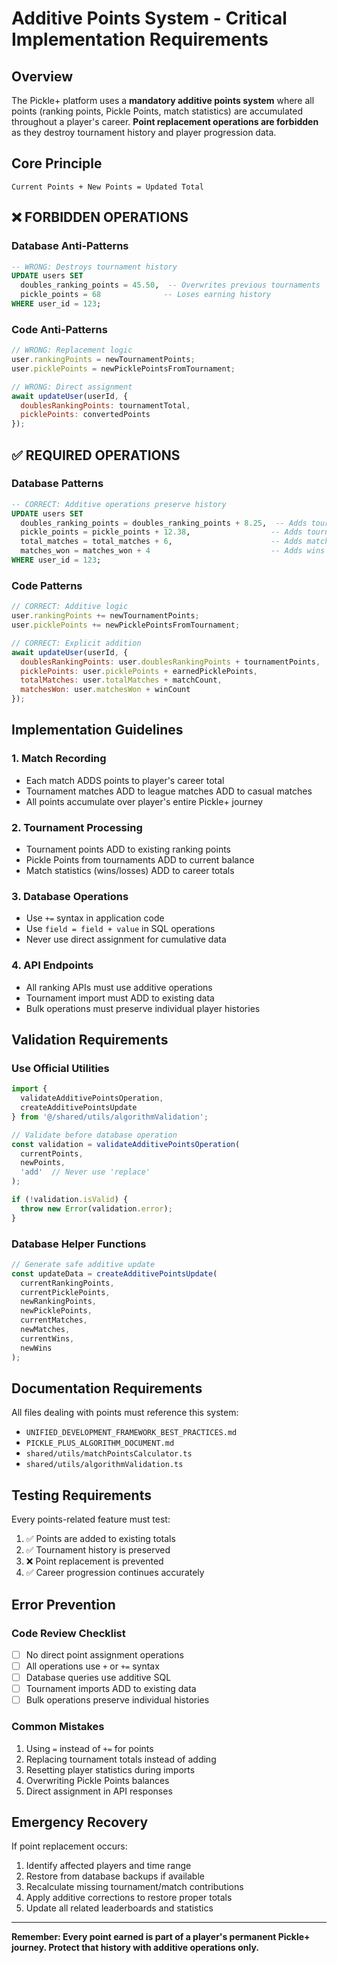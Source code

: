 # Additive Points System - Critical Implementation Requirements

## Overview
The Pickle+ platform uses a **mandatory additive points system** where all points (ranking points, Pickle Points, match statistics) are accumulated throughout a player's career. **Point replacement operations are forbidden** as they destroy tournament history and player progression data.

## Core Principle
```
Current Points + New Points = Updated Total
```

## ❌ FORBIDDEN OPERATIONS

### Database Anti-Patterns
```sql
-- WRONG: Destroys tournament history
UPDATE users SET 
  doubles_ranking_points = 45.50,  -- Overwrites previous tournaments
  pickle_points = 68              -- Loses earning history
WHERE user_id = 123;
```

### Code Anti-Patterns
```javascript
// WRONG: Replacement logic
user.rankingPoints = newTournamentPoints;
user.picklePoints = newPicklePointsFromTournament;

// WRONG: Direct assignment
await updateUser(userId, {
  doublesRankingPoints: tournamentTotal,
  picklePoints: convertedPoints
});
```

## ✅ REQUIRED OPERATIONS

### Database Patterns
```sql
-- CORRECT: Additive operations preserve history
UPDATE users SET 
  doubles_ranking_points = doubles_ranking_points + 8.25,  -- Adds tournament points
  pickle_points = pickle_points + 12.38,                  -- Adds tournament rewards
  total_matches = total_matches + 6,                      -- Adds matches played
  matches_won = matches_won + 4                           -- Adds wins
WHERE user_id = 123;
```

### Code Patterns
```javascript
// CORRECT: Additive logic
user.rankingPoints += newTournamentPoints;
user.picklePoints += newPicklePointsFromTournament;

// CORRECT: Explicit addition
await updateUser(userId, {
  doublesRankingPoints: user.doublesRankingPoints + tournamentPoints,
  picklePoints: user.picklePoints + earnedPicklePoints,
  totalMatches: user.totalMatches + matchCount,
  matchesWon: user.matchesWon + winCount
});
```

## Implementation Guidelines

### 1. Match Recording
- Each match ADDS points to player's career total
- Tournament matches ADD to league matches ADD to casual matches
- All points accumulate over player's entire Pickle+ journey

### 2. Tournament Processing
- Tournament points ADD to existing ranking points
- Pickle Points from tournaments ADD to current balance
- Match statistics (wins/losses) ADD to career totals

### 3. Database Operations
- Use `+=` syntax in application code
- Use `field = field + value` in SQL operations
- Never use direct assignment for cumulative data

### 4. API Endpoints
- All ranking APIs must use additive operations
- Tournament import must ADD to existing data
- Bulk operations must preserve individual player histories

## Validation Requirements

### Use Official Utilities
```typescript
import { 
  validateAdditivePointsOperation, 
  createAdditivePointsUpdate 
} from '@/shared/utils/algorithmValidation';

// Validate before database operation
const validation = validateAdditivePointsOperation(
  currentPoints, 
  newPoints, 
  'add'  // Never use 'replace'
);

if (!validation.isValid) {
  throw new Error(validation.error);
}
```

### Database Helper Functions
```typescript
// Generate safe additive update
const updateData = createAdditivePointsUpdate(
  currentRankingPoints,
  currentPicklePoints, 
  newRankingPoints,
  newPicklePoints,
  currentMatches,
  newMatches,
  currentWins,
  newWins
);
```

## Documentation Requirements

All files dealing with points must reference this system:
- `UNIFIED_DEVELOPMENT_FRAMEWORK_BEST_PRACTICES.md`
- `PICKLE_PLUS_ALGORITHM_DOCUMENT.md`
- `shared/utils/matchPointsCalculator.ts`
- `shared/utils/algorithmValidation.ts`

## Testing Requirements

Every points-related feature must test:
1. ✅ Points are added to existing totals
2. ✅ Tournament history is preserved
3. ❌ Point replacement is prevented
4. ✅ Career progression continues accurately

## Error Prevention

### Code Review Checklist
- [ ] No direct point assignment operations
- [ ] All operations use `+` or `+=` syntax
- [ ] Database queries use additive SQL
- [ ] Tournament imports ADD to existing data
- [ ] Bulk operations preserve individual histories

### Common Mistakes
1. Using `=` instead of `+=` for points
2. Replacing tournament totals instead of adding
3. Resetting player statistics during imports
4. Overwriting Pickle Points balances
5. Direct assignment in API responses

## Emergency Recovery

If point replacement occurs:
1. Identify affected players and time range
2. Restore from database backups if available
3. Recalculate missing tournament/match contributions
4. Apply additive corrections to restore proper totals
5. Update all related leaderboards and statistics

---

**Remember: Every point earned is part of a player's permanent Pickle+ journey. Protect that history with additive operations only.**